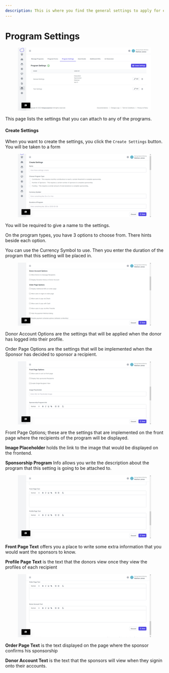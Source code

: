 ```yaml
---
description: This is where you find the general settings to apply for each program
---
```


# Program Settings

<figure><img src="../../.gitbook/assets/image_2023-05-23_162505346.png" alt=""><figcaption></figcaption></figure>

This page lists the settings that you can attach to any of the programs.

#### Create Settings

When you want to create the settings, you click the `Create Settings` button. You will be taken to a form

<figure><img src="../../.gitbook/assets/image_2023-05-23_162751840.png" alt=""><figcaption></figcaption></figure>

You will be required to give a name to the settings.&#x20;

On the program types, you have 3 options to choose from. There hints beside each option.

You can use the Currency Symbol to use. Then you enter the duration of the program that this setting will be placed in.

<figure><img src="../../.gitbook/assets/image_2023-05-23_163132312.png" alt=""><figcaption></figcaption></figure>

Donor Account Options are the settings that will be applied when the donor has logged into their profile.

Order Page Options are the settings that will be implemented when the Sponsor has decided to sponsor a recipient.

<figure><img src="../../.gitbook/assets/image_2023-05-23_163330447.png" alt=""><figcaption></figcaption></figure>

Front Page Options; these are the settings that are implemented on the front page where the recipients of the program will be displayed.

**Image Placeholder** holds the link to the image that would be displayed on the frontend.

**Sponsorship Program** Info allows you write the description about the program that this setting is going to be attached to.

<figure><img src="../../.gitbook/assets/image_2023-05-23_163714765.png" alt=""><figcaption></figcaption></figure>

**Front Page Text** offers you a place to write some extra information that you would want the sponsors to know.

**Profile Page Text** is the text that the donors view once they view the profiles of each recipient

<figure><img src="../../.gitbook/assets/image_2023-05-23_163933259.png" alt=""><figcaption></figcaption></figure>

**Order Page Text** is the text displayed on the page where the sponsor confirms his sponsorship

**Donor Account Text** is the text that the sponsors will view when they signin onto their accounts.

